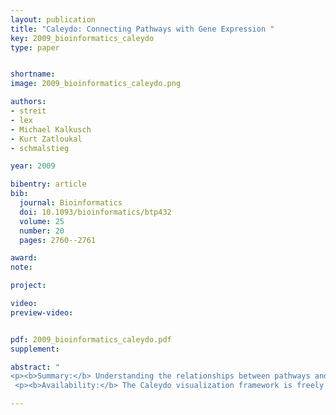 ```yaml
---
layout: publication
title: "Caleydo: Connecting Pathways with Gene Expression "
key: 2009_bioinformatics_caleydo
type: paper


shortname:
image: 2009_bioinformatics_caleydo.png

authors:
- streit
- lex
- Michael Kalkusch
- Kurt Zatloukal
- schmalstieg

year: 2009

bibentry: article
bib:
  journal: Bioinformatics
  doi: 10.1093/bioinformatics/btp432
  volume: 25
  number: 20
  pages: 2760--2761

award: 
note: 

project:

video:
preview-video:


pdf: 2009_bioinformatics_caleydo.pdf
supplement:

abstract: "
<p><b>Summary:</b> Understanding the relationships between pathways and the altered expression of their components in disease conditions can be addressed in a visual data analysis process. Caleydo uses novel visualization techniques to support life science experts in their analysis of gene expression data in the context of pathways and functions of individual genes. Pathways and gene expression visualizations are placed in a 3D scene where selected entities (i.e. genes) are visually connected. This allows Caleydo to seamlessly integrate interactive gene expression visualization with cross-database pathway exploration.</p>
 <p><b>Availability:</b> The Caleydo visualization framework is freely available on www.caleydo.org for non-commercial use. It runs on Windows and Linux and requires a 3D capable graphics card.</p>"

---
```






